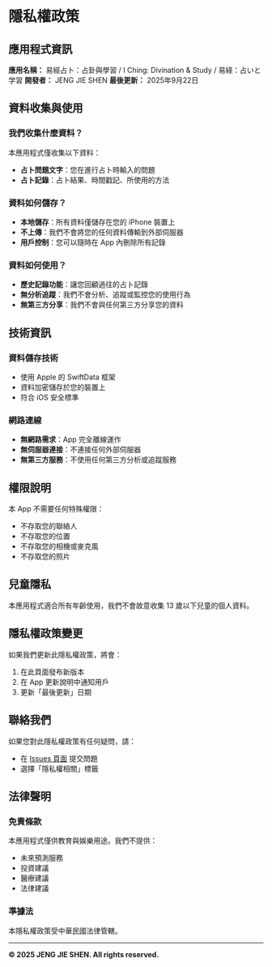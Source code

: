   # 隱私權政策

  ## 應用程式資訊

  **應用名稱：** 易經占卜：占卦與學習 / I Ching: Divination & Study /
  易経：占いと学習
  **開發者：** JENG JIE SHEN
  **最後更新：** 2025年9月22日

  ## 資料收集與使用

  ### 我們收集什麼資料？

  本應用程式僅收集以下資料：
  - **占卜問題文字**：您在進行占卜時輸入的問題
  - **占卜記錄**：占卜結果、時間戳記、所使用的方法

  ### 資料如何儲存？

  - **本地儲存**：所有資料僅儲存在您的 iPhone 裝置上
  - **不上傳**：我們不會將您的任何資料傳輸到外部伺服器
  - **用戶控制**：您可以隨時在 App 內刪除所有記錄

  ### 資料如何使用？

  - **歷史記錄功能**：讓您回顧過往的占卜記錄
  - **無分析追蹤**：我們不會分析、追蹤或監控您的使用行為
  - **無第三方分享**：我們不會與任何第三方分享您的資料

  ## 技術資訊

  ### 資料儲存技術
  - 使用 Apple 的 SwiftData 框架
  - 資料加密儲存於您的裝置上
  - 符合 iOS 安全標準

  ### 網路連線
  - **無網路需求**：App 完全離線運作
  - **無伺服器連接**：不連接任何外部伺服器
  - **無第三方服務**：不使用任何第三方分析或追蹤服務

  ## 權限說明

  本 App 不需要任何特殊權限：
  - 不存取您的聯絡人
  - 不存取您的位置
  - 不存取您的相機或麥克風
  - 不存取您的照片

  ## 兒童隱私

  本應用程式適合所有年齡使用，我們不會故意收集 13 歲以下兒童的個人資料。

  ## 隱私權政策變更

  如果我們更新此隱私權政策，將會：
  1. 在此頁面發布新版本
  2. 在 App 更新說明中通知用戶
  3. 更新「最後更新」日期

  ## 聯絡我們

  如果您對此隱私權政策有任何疑問，請：
  - 在 [Issues 
  頁面](https://github.com/dev-bitpod-cc/YiJingDivination-Support/issues) 提交問題
  - 選擇「隱私權相關」標籤

  ## 法律聲明

  ### 免責條款
  本應用程式僅供教育與娛樂用途。我們不提供：
  - 未來預測服務
  - 投資建議
  - 醫療建議
  - 法律建議

  ### 準據法
  本隱私權政策受中華民國法律管轄。

  ---

  **© 2025 JENG JIE SHEN. All rights reserved.**

